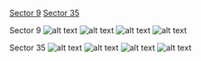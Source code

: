 [Sector 9](#sector9)
[Sector 35](#sector35)

<a name = "sector9"></a>
Sector 9
![alt text](/images/WASP-043_Sector_9/WASP-043_Sector_9_a_TimeSeries.png)
![alt text](/images/WASP-043_Sector_9/WASP-043_Sector_9_b_FoldedLightCurve.png)
![alt text](/images/WASP-043_Sector_9/WASP-043_Sector_9_b_IndividualTransitsWithFit.png)
![alt text](/images/WASP-043_Sector_9/WASP-043_Sector_9_c_TimingResiduals.png)

<a name = "sector35"></a>
Sector 35
![alt text](/images/WASP-043_Sector_35/WASP-043_Sector_35_a_TimeSeries.png)
![alt text](/images/WASP-043_Sector_35/WASP-043_Sector_35_b_FoldedLightCurve.png)
![alt text](/images/WASP-043_Sector_35/WASP-043_Sector_35_b_IndividualTransitsWithFit.png)
![alt text](/images/WASP-043_Sector_35/WASP-043_Sector_35_c_TimingResiduals.png)

